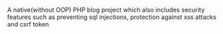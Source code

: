 A native(without OOP) PHP blog project which also includes security features such as preventing sql injections, protection against xss attacks and csrf token
